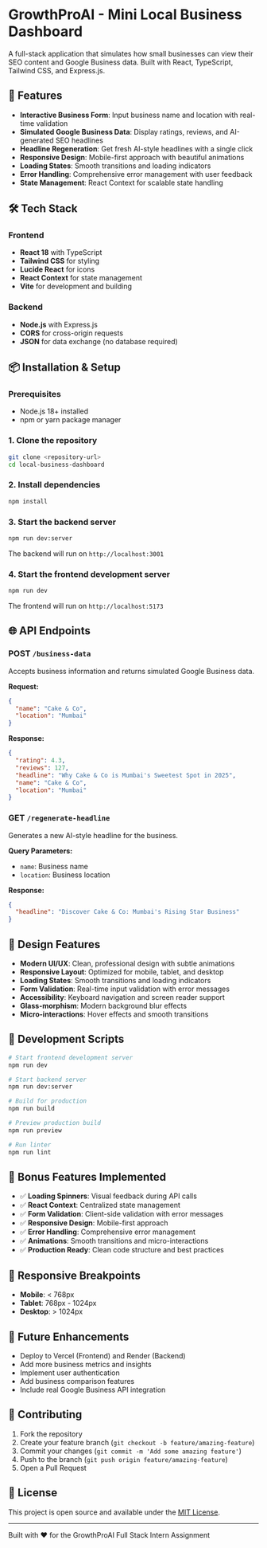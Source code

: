 # GrowthProAI - Mini Local Business Dashboard

A full-stack application that simulates how small businesses can view their SEO content and Google Business data. Built with React, TypeScript, Tailwind CSS, and Express.js.

## 🚀 Features

- **Interactive Business Form**: Input business name and location with real-time validation
- **Simulated Google Business Data**: Display ratings, reviews, and AI-generated SEO headlines
- **Headline Regeneration**: Get fresh AI-style headlines with a single click
- **Responsive Design**: Mobile-first approach with beautiful animations
- **Loading States**: Smooth transitions and loading indicators
- **Error Handling**: Comprehensive error management with user feedback
- **State Management**: React Context for scalable state handling

## 🛠️ Tech Stack

### Frontend
- **React 18** with TypeScript
- **Tailwind CSS** for styling
- **Lucide React** for icons
- **React Context** for state management
- **Vite** for development and building

### Backend
- **Node.js** with Express.js
- **CORS** for cross-origin requests
- **JSON** for data exchange (no database required)

## 📦 Installation & Setup

### Prerequisites
- Node.js 18+ installed
- npm or yarn package manager

### 1. Clone the repository
```bash
git clone <repository-url>
cd local-business-dashboard
```

### 2. Install dependencies
```bash
npm install
```

### 3. Start the backend server
```bash
npm run dev:server
```
The backend will run on `http://localhost:3001`

### 4. Start the frontend development server
```bash
npm run dev
```
The frontend will run on `http://localhost:5173`

## 🌐 API Endpoints

### POST `/business-data`
Accepts business information and returns simulated Google Business data.

**Request:**
```json
{
  "name": "Cake & Co",
  "location": "Mumbai"
}
```

**Response:**
```json
{
  "rating": 4.3,
  "reviews": 127,
  "headline": "Why Cake & Co is Mumbai's Sweetest Spot in 2025",
  "name": "Cake & Co",
  "location": "Mumbai"
}
```

### GET `/regenerate-headline`
Generates a new AI-style headline for the business.

**Query Parameters:**
- `name`: Business name
- `location`: Business location

**Response:**
```json
{
  "headline": "Discover Cake & Co: Mumbai's Rising Star Business"
}
```

## 🎨 Design Features

- **Modern UI/UX**: Clean, professional design with subtle animations
- **Responsive Layout**: Optimized for mobile, tablet, and desktop
- **Loading States**: Smooth transitions and loading indicators
- **Form Validation**: Real-time input validation with error messages
- **Accessibility**: Keyboard navigation and screen reader support
- **Glass-morphism**: Modern background blur effects
- **Micro-interactions**: Hover effects and smooth transitions

## 🔧 Development Scripts

```bash
# Start frontend development server
npm run dev

# Start backend server
npm run dev:server

# Build for production
npm run build

# Preview production build
npm run preview

# Run linter
npm run lint
```

## 🌟 Bonus Features Implemented

- ✅ **Loading Spinners**: Visual feedback during API calls
- ✅ **React Context**: Centralized state management
- ✅ **Form Validation**: Client-side validation with error messages
- ✅ **Responsive Design**: Mobile-first approach
- ✅ **Error Handling**: Comprehensive error management
- ✅ **Animations**: Smooth transitions and micro-interactions
- ✅ **Production Ready**: Clean code structure and best practices

## 📱 Responsive Breakpoints

- **Mobile**: < 768px
- **Tablet**: 768px - 1024px
- **Desktop**: > 1024px

## 🎯 Future Enhancements

- Deploy to Vercel (Frontend) and Render (Backend)
- Add more business metrics and insights
- Implement user authentication
- Add business comparison features
- Include real Google Business API integration

## 🤝 Contributing

1. Fork the repository
2. Create your feature branch (`git checkout -b feature/amazing-feature`)
3. Commit your changes (`git commit -m 'Add some amazing feature'`)
4. Push to the branch (`git push origin feature/amazing-feature`)
5. Open a Pull Request

## 📄 License

This project is open source and available under the [MIT License](LICENSE).

---

Built with ❤️ for the GrowthProAI Full Stack Intern Assignment